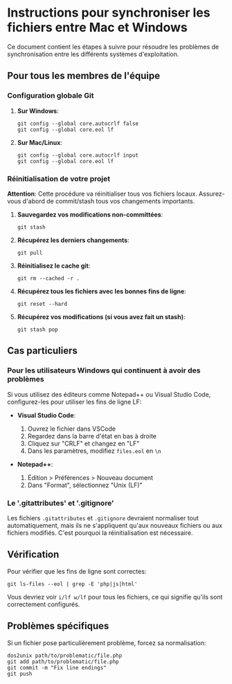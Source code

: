 # Instructions pour synchroniser les fichiers entre Mac et Windows

Ce document contient les étapes à suivre pour résoudre les problèmes de synchronisation entre les différents systèmes d'exploitation.

## Pour tous les membres de l'équipe

### Configuration globale Git

1. **Sur Windows**:
   ```
   git config --global core.autocrlf false
   git config --global core.eol lf
   ```

2. **Sur Mac/Linux**:
   ```
   git config --global core.autocrlf input
   git config --global core.eol lf
   ```

### Réinitialisation de votre projet

**Attention**: Cette procédure va réinitialiser tous vos fichiers locaux. Assurez-vous d'abord de commit/stash tous vos changements importants.

1. **Sauvegardez vos modifications non-committées**:
   ```
   git stash
   ```

2. **Récupérez les derniers changements**:
   ```
   git pull
   ```

3. **Réinitialisez le cache git**:
   ```
   git rm --cached -r .
   ```

4. **Récupérez tous les fichiers avec les bonnes fins de ligne**:
   ```
   git reset --hard
   ```

5. **Récupérez vos modifications (si vous avez fait un stash)**:
   ```
   git stash pop
   ```

## Cas particuliers

### Pour les utilisateurs Windows qui continuent à avoir des problèmes

Si vous utilisez des éditeurs comme Notepad++ ou Visual Studio Code, configurez-les pour utiliser les fins de ligne LF:

- **Visual Studio Code**:
  1. Ouvrez le fichier dans VSCode
  2. Regardez dans la barre d'état en bas à droite
  3. Cliquez sur "CRLF" et changez en "LF"
  4. Dans les paramètres, modifiez `files.eol` en `\n`

- **Notepad++**:
  1. Édition > Préférences > Nouveau document
  2. Dans "Format", sélectionnez "Unix (LF)"

### Le '.gitattributes' et '.gitignore'

Les fichiers `.gitattributes` et `.gitignore` devraient normaliser tout automatiquement, mais ils ne s'appliquent qu'aux nouveaux fichiers ou aux fichiers modifiés. C'est pourquoi la réinitialisation est nécessaire.

## Vérification

Pour vérifier que les fins de ligne sont correctes:
```
git ls-files --eol | grep -E 'php|js|html'
```

Vous devriez voir `i/lf w/lf` pour tous les fichiers, ce qui signifie qu'ils sont correctement configurés.

## Problèmes spécifiques

Si un fichier pose particulièrement problème, forcez sa normalisation:
```
dos2unix path/to/problematic/file.php
git add path/to/problematic/file.php
git commit -m "Fix line endings"
git push
``` 